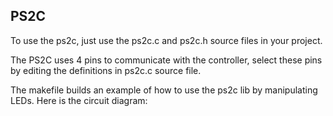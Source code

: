 ## PS2C
To use the ps2c, just use the ps2c.c and ps2c.h source files in your project.

The PS2C uses 4 pins to communicate with the controller, select these pins by editing
the definitions in ps2c.c source file.

The makefile builds an example of how to use the ps2c lib by manipulating LEDs.
Here is the circuit diagram:


